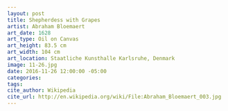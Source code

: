 ```yaml
---
layout: post
title: Shepherdess with Grapes
artist: Abraham Bloemaert
art_date: 1628
art_type: Oil on Canvas
art_height: 83.5 cm
art_width: 104 cm
art_location: Staatliche Kunsthalle Karlsruhe, Denmark
image: 11-26.jpg
date: 2016-11-26 12:00:00 -05:00
categories:
tags:
cite_author: Wikipedia
cite_url: http://en.wikipedia.org/wiki/File:Abraham_Bloemaert_003.jpg
---
```

